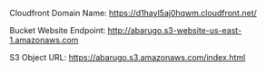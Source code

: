 Cloudfront Domain Name: https://d1hayl5aj0hqwm.cloudfront.net/

Bucket Website Endpoint: http://abarugo.s3-website-us-east-1.amazonaws.com

S3 Object URL: https://abarugo.s3.amazonaws.com/index.html
